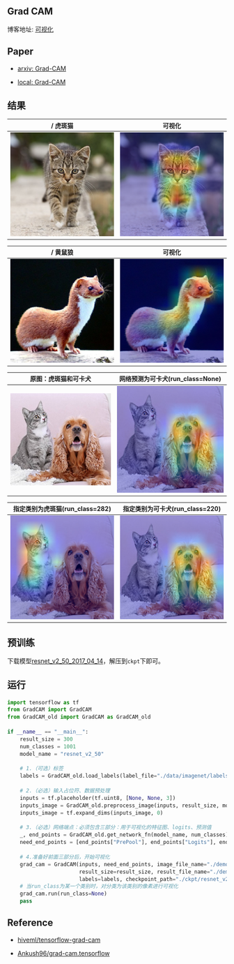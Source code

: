 ## Grad CAM

博客地址: [可视化](https://alisure.github.io/2018/04/12/DL/%E5%8F%AF%E8%A7%86%E5%8C%96/)


## Paper

* [arxiv: Grad-CAM](https://arxiv.org/pdf/1610.02391.pdf)

* [local: Grad-CAM](./paper/Grad-CAM.pdf)


## 结果

/ 虎斑猫| 可视化 |
| :---:  | :----: |
| ![原图](./demo/cat.jpg) | ![可视化](./demo/cat_o.png) |


/ 黄鼠狼| 可视化 |
| :---:  | :----: |
| ![原图](./demo/laska.png) | ![可视化](./demo/laska_o.png) |


| 原图：虎斑猫和可卡犬 | 网络预测为可卡犬(run_class=None) |
| :---:  | :----: |
| ![原图](./demo/cat_dog.jpg) | ![可卡犬](./demo/cat_dog_o.png) |


| 指定类别为虎斑猫(run_class=282) | 指定类别为可卡犬(run_class=220) |
| :---:  | :----: |
| ![虎斑猫](./demo/cat_dog_282.png) | ![狗](./demo/cat_dog_220.png) |


## 预训练

下载模型[resnet_v2_50_2017_04_14](http://download.tensorflow.org/models/resnet_v2_50_2017_04_14.tar.gz)，解压到`ckpt`下即可。


## 运行

```python
import tensorflow as tf
from GradCAM import GradCAM
from GradCAM_old import GradCAM as GradCAM_old

if __name__ == "__main__":
    result_size = 300
    num_classes = 1001
    model_name = "resnet_v2_50"

    # 1.（可选）标签
    labels = GradCAM_old.load_labels(label_file="./data/imagenet/labels.txt")

    # 2.（必选）输入占位符、数据预处理
    inputs = tf.placeholder(tf.uint8, [None, None, 3])
    inputs_image = GradCAM_old.preprocess_image(inputs, result_size, model_name)
    inputs_image = tf.expand_dims(inputs_image, 0)

    # 3.（必选）网络端点：必须包含三部分：用于可视化的特征图、logits、预测值
    _, end_points = GradCAM_old.get_network_fn(model_name, num_classes)(inputs_image)
    need_end_points = [end_points["PrePool"], end_points["Logits"], end_points["predictions"]]

    # 4.准备好前面三部分后，开始可视化
    grad_cam = GradCAM(inputs, need_end_points, image_file_name="./demo/cat_dog.jpg",  num_classes=num_classes,
                       result_size=result_size, result_file_name="./demo/output.png",
                       labels=labels, checkpoint_path="./ckpt/resnet_v2_50.ckpt")
    # 当run_class为某一个类别时，对分类为该类别的像素进行可视化
    grad_cam.run(run_class=None)
    pass
```

## Reference

* [hiveml/tensorflow-grad-cam](https://github.com/hiveml/tensorflow-grad-cam)

* [Ankush96/grad-cam.tensorflow](https://github.com/Ankush96/grad-cam.tensorflow)

